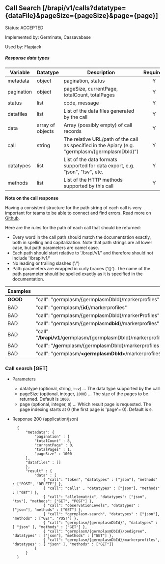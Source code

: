 ## Call Search [/brapi/v1/calls?datatype={dataFile}&pageSize={pageSize}&page={page}]

Status: ACCEPTED

Implemented by: Germinate, Cassavabase

Used by: Flapjack

##### Response data types
|Variable|Datatype|Description|Required|
|------|------|------|:-----:|
|metadata|object|pagination, status|Y|
|pagination|object|pageSize, currentPage, totalCount, totalPages|Y|
|status|list|code, message|Y|
|datafiles|list|List of the data files generated by the call|Y|
|data|array of objects|Array (possibly empty) of call records|Y|
|call|string|The relative URL/path of the call as specified in the Apiary (e.g. "germplasm/{germplasmDbId}")|Y|
|datatypes|list|List of the data formats supported for data export, e.g. "json", "tsv", etc.|Y|
|methods|list|List of the HTTP methods supported by this call|Y|

**Note on the call response**

Having a consistent structure for the path string of each call is very important for teams to be able to connect and find errors. Read more on [Github](https://github.com/plantbreeding/API/issues/144).

Here are the rules for the path of each call that should be returned:
 - Every word in the call path should match the documentation exactly, both in spelling and capitalization. Note that path strings are all lower case, but path parameters are camel case.
 - Each path should start relative to '/brapi/v1/' and therefore should not include '/brapi/v1/'
 - No leading or trailing slashes ('/')
 - Path parameters are wrapped in curly braces ('{}'). The name of the path parameter should be spelled exactly as it is specified in the documentation.

|Examples||
|--|--|
| **GOOD** |"call": "germplasm/{germplasmDbId}/markerprofiles" |
| BAD |"call": "germplasm/{**id**}/markerprofiles" |
| BAD |"call": "germplasm/{germplasmDbId}/marker**P**rofiles" |
| BAD |"call": "germplasm/{germplasm**dbid**}/markerprofiles" |
| BAD |"call": "**/brapi/v1**/germplasm/{germplasmDbId}/markerprofiles" |
| BAD |"call": "**/g**ermplasm/{germplasmDbId}/markerprofiles **/"** |
| BAD |"call": "germplasm/**\<germplasmDbId\>**/markerprofiles" |


### Call search [GET]
+ Parameters
   + datatype (optional, string, `tsv`) ... The data type supported by the call
   + pageSize (optional, integer, `1000`) ... The size of the pages to be returned. Default is `1000`.
   + page (optional, integer, `0`) ... Which result page is requested. The page indexing starts at 0 (the first page is 'page'= 0). Default is `0`.
+ Response 200 (application/json)

        {
            "metadata": {
                "pagination" : {
                "totalCount" : 8,
                "currentPage" : 0,
                "totalPages" : 1,
                "pageSize" : 1000
            },
            "datafiles" : []
            },
            "result" : {
                "data" : [
                    { "call": "token", "datatypes" : ["json"], "methods" : ["POST", "DELETE"] },
                    { "call": "calls" , "datatypes" : ["json"], "methods" : ["GET"] },
                    { "call": "allelematrix", "datatypes": ["json", "tsv"], "methods": ["GET", "POST"] },
                    { "call": "observationLevels", "datatypes" : ["json"], "methods" : ["GET"] },
                    { "call": "germplasm-search", "datatypes" : ["json"], "methods" : ["GET", "POST"] },
                    { "call": "germplasm/{germplasmDbId}", "datatypes" : [ "json" ], "methods" : ["GET"] },      
                    { "call": "germplasm/{germplasmDbId}/pedigree", "datatypes" : ["json"], "methods" : ["GET"] },
                    { "call": "germplasm/{germplasmDbId}/markerprofiles", "datatypes" : [ "json" ], "methods" : ["GET"]}
                ]
            }
        }
